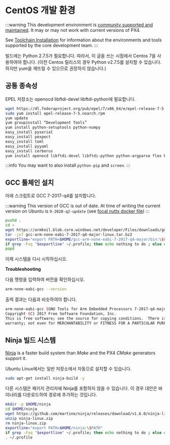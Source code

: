 # CentOS 개발 환경

:::warning
This development environment is [community supported and maintained](../advanced/community_supported_dev_env.md).
It may or may not work with current versions of PX4.

See [Toolchain Installation](../dev_setup/dev_env.md) for information about the environments and tools supported by the core development team.
:::

빌드에는 Python 2.7.5가 필요합니다. 따라서, 이 글을 쓰는 시점에서 Centos 7을 사용하여야 합니다.
(이전 Centos 릴리스의 경우 Python v2.7.5를 설치할 수 있습니다. 하지만 yum을 깨뜨릴 수 있으므로 권장하지 않습니다.)

## 공통 종속성

EPEL 저장소는 openocd libftdi-devel libftdi-python에 필요합니다.

```sh
wget https://dl.fedoraproject.org/pub/epel/7/x86_64/e/epel-release-7-5.noarch.rpm
sudo yum install epel-release-7-5.noarch.rpm
yum update
yum groupinstall “Development Tools”
yum install python-setuptools python-numpy
easy_install pyserial
easy_install pexpect
easy_install toml
easy_install pyyaml
easy_install cerberus
yum install openocd libftdi-devel libftdi-python python-argparse flex bison-devel ncurses-devel ncurses-libs autoconf texinfo libtool zlib-devel cmake vim-common
```

:::info
You may want to also install `python-pip` and `screen`.
:::

## GCC 툴체인 설치

<!-- GCC toolchain documentation used for all Linux platforms to build NuttX -->

아래 스크립트로 GCC 7-2017-q4를 설치합니다.

:::warning
This version of GCC is out of date.
At time of writing the current version on Ubuntu is `9-2020-q2-update` (see [focal nuttx docker file](https://github.com/PX4/PX4-containers/blob/master/docker/Dockerfile_nuttx-focal#L28))
:::

```sh
pushd .
cd ~
wget https://armkeil.blob.core.windows.net/developer/Files/downloads/gnu-rm/7-2017q4/gcc-arm-none-eabi-7-2017-q4-major-linux.tar.bz2
tar -jxf gcc-arm-none-eabi-7-2017-q4-major-linux.tar.bz2
exportline="export PATH=$HOME/gcc-arm-none-eabi-7-2017-q4-major/bin:\$PATH"
if grep -Fxq "$exportline" ~/.profile; then echo nothing to do ; else echo $exportline >> ~/.profile; fi
popd
```

이제 시스템을 다시 시작하십시오.

**Troubleshooting**

다음 명령을 입력하여 버전을 확인하십시오.

```sh
arm-none-eabi-gcc --version
```

출력 결과는 다음과 비슷하여야 합니다.

```sh
arm-none-eabi-gcc (GNU Tools for Arm Embedded Processors 7-2017-q4-major) 7.2.1 20170904 (release) [ARM/embedded-7-branch revision 255204]
Copyright (C) 2017 Free Software Foundation, Inc.
This is free software; see the source for copying conditions.  There is NO
warranty; not even for MERCHANTABILITY or FITNESS FOR A PARTICULAR PURPOSE.
```

<!-- import docs ninja build system -->

## Ninja 빌드 시스템

[Ninja](https://ninja-build.org/) is a faster build system than _Make_ and the PX4 _CMake_ generators support it.

Ubuntu Linux에서는 일반 저장소에서 자동으로 설치할 수 있습니다.

```sh
sudo apt-get install ninja-build -y
```

다른 시스템은 패키지 관리자에 Ninja를 포함하지 않을 수 있습니다.
이 경우 대안은 바이너리를 다운로드하여 경로에 추가하는 것입니다.

```sh
mkdir -p $HOME/ninja
cd $HOME/ninja
wget https://github.com/martine/ninja/releases/download/v1.6.0/ninja-linux.zip
unzip ninja-linux.zip
rm ninja-linux.zip
exportline="export PATH=$HOME/ninja:\$PATH"
if grep -Fxq "$exportline" ~/.profile; then echo nothing to do ; else echo $exportline >> ~/.profile; fi
. ~/.profile
```
